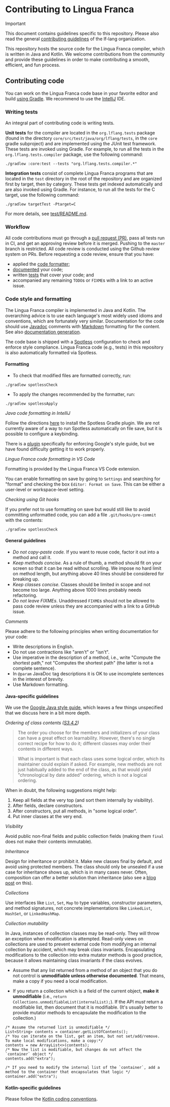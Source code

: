 # Contributing to Lingua Franca

> [!IMPORTANT]
> This document contains guidelines specific to this repository. Please also read the general [contributing guidelines](https://github.com/lf-lang/.github/blob/main/CONTRIBUTING.md) of the lf-lang organization.

This repository hosts the source code for the Lingua Franca compiler, which is written in Java and Kotlin.
We welcome contributions from the community and provide these guidelines in order to make contributing a smooth, efficient, and fun process.

## Contributing code

You can work on the Lingua Franca code base in your favorite editor and build [using Gradle](https://www.lf-lang.org/docs/developer/downloading-and-building#building-the-command-line-tools). We recommend to use the [IntelliJ](https://www.lf-lang.org/docs/handbook/intellij) IDE.

### Writing tests

An integral part of contributing code is writing tests.

**Unit tests** for the compiler are located in the `org.lflang.tests` package (found in the directory `core/src/test/java/org/lflang/tests`, in the `core` gradle subproject) and are implemented using the JUnit test framework. These tests are invoked using Gradle. For example, to run all the tests in the `org.lflang.tests.compiler` package, use the following command:

```
./gradlew :core:test --tests "org.lflang.tests.compiler.*"
```

**Integration tests** consist of complete Lingua Franca programs that are located in the `test` directory in the root of the repository and are organized first by target, then by category. These tests get indexed automatically and are also invoked using Gradle. For instance, to run all the tests for the C target, use the following command:

```
./gradlew targetTest -Ptarget=C
```

For more details, see [test/README.md](https://github.com/lf-lang/lingua-franca/blob/master/test/README.md).

### Workflow
All code contributions must go through a [pull request (PR)](https://github.com/lf-lang/.github/blob/main/CONTRIBUTING.md#pull-requests), pass all tests run in CI, and get an approving review before it is merged. Pushing to the `master` branch is restricted. All code review is conducted using the Github review system on PRs. Before requesting a code review, ensure that you have:
- applied the [code formatter](code-style-and-formatting);
- [documented](code-style-and-formatting) your code;
- written [tests](writing-tests) that cover your code; and
- accompanied any remaining `TODO`s or `FIXME`s with a link to an active issue.


### Code style and formatting
The Lingua Franca compiler is implemented in Java and Kotlin. The overarching advice is to use each language's most widely used idioms and conventions, which are fortunately very similar. 
Documentation for the code should use [Javadoc](https://en.wikipedia.org/wiki/Javadoc) comments with [Markdown](https://en.wikipedia.org/wiki/Markdown) formatting for the content.
See also [documentation generation](../DOCUMENTATION.md).

The code base is shipped with a [Spotless](https://github.com/diffplug/spotless) configuration to check and enforce style compliance. Lingua Franca code (e.g., tests) in this repository is also automatically formatted via Spotless.


#### Formatting

- To check that modified files are formatted correctly, run:

```
./gradlew spotlessCheck
```

- To apply the changes recommended by the formatter, run:

```
./gradlew spotlessApply
```

_Java code formatting in IntelliJ_

Follow the directions [here](https://github.com/ragurney/spotless-intellij-gradle) to install the Spotless Gradle plugin. We are not currently aware of a way to run Spotless
automatically on file save, but it is possible to configure a keybinding.

There is a [plugin](https://github.com/google/google-java-format) specifically for enforcing Google's style guide, but
we have found difficulty getting it to work properly.

_Lingua Franca code formatting in VS Code_

Formatting is provided by the Lingua Franca VS Code extension.

You can enable formatting on save by going to `Settings` and searching for "format" and checking the box
`Editor: Format on Save`. This can be either a user-level or workspace-level setting.

_Checking using Git hooks_

If you prefer not to use formatting on save but would still like to avoid committing unformatted code, you can add a
file `.git/hooks/pre-commit` with the contents:

```
./gradlew spotlessCheck
```

#### General guidelines
- _Do not copy-paste code._ If you want to reuse code, factor it out into a method and call it.
- _Keep methods concise._ As a rule of thumb, a method should fit on your screen so that it can be read without scrolling. We impose no hard limit on method length, but anything above 40 lines should be considered for breaking up.
- _Keep classes concise._ Classes should be limited in scope and not become too large. Anything above 1000 lines probably needs refactoring.
- _Do not leave FIXMEs_. Unaddressed `FIXME`s should not be allowed to pass code review unless they are accompanied with a link to a GitHub issue.

_Comments_

Please adhere to the following principles when writing documentation for your code:
- Write descriptions in English.
- Do not use contractions like "aren't" or "isn't".
- Use imperative in the description of a method, i.e., write "Compute the shortest path," not "Computes the shortest path" (the latter is not a complete sentence).
- In `@param` JavaDoc tag descriptions it is OK to use incomplete sentences in the interest of brevity.
- Use Markdown formatting.

#### Java-specific guidelines

We use the [Google Java style guide](https://google.github.io/styleguide/javaguide.html), which leaves a few things unspecified that we discuss here in a bit more depth.

_Ordering of class contents ([S3.4.2](https://google.github.io/styleguide/javaguide.html#s3.4.2-ordering-class-contents))_

> The order you choose for the members and initializers of your class can have a great effect on learnability. However, there's no single correct recipe for how to do it; different classes may order their contents in different ways.

> What is important is that each class uses some logical order, which its maintainer could explain if asked. For example, new methods are not just habitually added to the end of the class, as that would yield "chronological by date added" ordering, which is not a logical ordering.

When in doubt, the following suggestions might help:
1. Keep all fields at the very top (and sort them internally by visibility).
2. After fields, declare constructors.
3. After constructors, put all methods, in "some logical order".
4. Put inner classes at the very end.

_Visibility_

Avoid public non-final fields and public collection fields (making them `final` does not make their contents immutable).

_Inheritance_

Design for inheritance or prohibit it. Make new classes final by default, and avoid using protected members. The class should only be unsealed if a use case for inheritance shows up, which is in many cases never. Often, composition can offer a better solution than inheritance (also see a [blog post](https://matthiasnoback.nl/2018/09/final-classes-by-default-why/) on this).

_Collections_

Use interfaces like `List`, `Set`, `Map` to type variables, constructor parameters, and method signatures, not concrete implementations like `LinkedList`, `HashSet`, or `LinkedHashMap`.

_Collection mutability_

In Java, instances of collection classes may be read-only. They will throw an exception when modification is attempted. Read-only views on collections are used to prevent external code from modifying an internal collection by accident, which may break class invariants. Encapsulating modifications to the collection into extra mutator methods is good practice, because it allows maintaining class invariants if the class evolves.

- Assume that any list returned from a method of an object that you do not control is **unmodifiable unless otherwise documented**. That means, make a copy if you need a local modification.

- If you return a collection which is a field of the current object, **make it unmodifiable** (i.e., `return Collections.unmodifiableList(internalList);`). If the API *must* return a modifiable list, then document that it is modifiable. (It's usually better to provide mutator methods to encapsulate the modification to the collection.)

```
/* Assume the returned list is unmodifiable */
List<String> contents = container.getListOfContents();
/* You can iterate on the list, get an item, but not set/add/remove. To make local modifications, make a copy:*/
contents = new ArrayList<>(contents);
/* Now the list is modifiable, but changes do not affect the `container` object */
contents.add("extra");

/* If you need to modify the internal list of the `container`, add a method to the container that encapsulates that logic */
container.add("extra");
```

#### Kotlin-specific guidelines

Please follow the [Kotlin coding conventions](https://kotlinlang.org/docs/coding-conventions.html).
